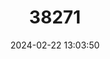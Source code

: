---
title: "38271"
category: "Dalbergia orientalis"
draft: false
date: 2024-02-22 13:03:50
languages:
  Malagasy: ["Hazovola", "Hazovola fotsy", "Hitsika", "Kazovola", "Manary", "Manary mainty", "Manary toloho", "Ravimboanjo", "Sambalahy manga", "Sovoka", "Vilimpony", "Vimboa", "Vimboa madini-dravina", "Vimboa mena", "Voamboana", "Voamboan-tsavoka", "Volomborona", "Andramena"]
  French: ["Palissandre"]
---